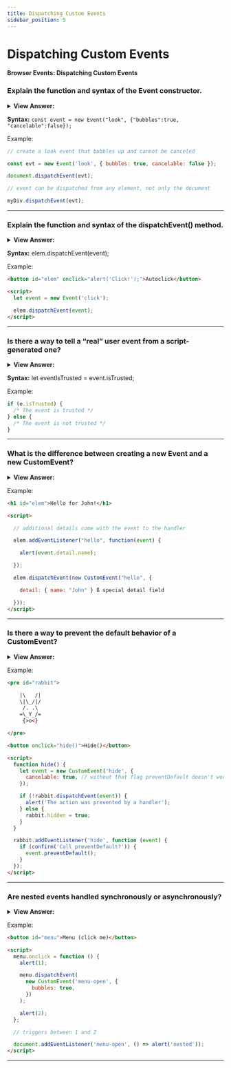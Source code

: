 ```yaml
---
title: Dispatching Custom Events
sidebar_position: 5
---
```


# Dispatching Custom Events

**Browser Events: Dispatching Custom Events**

<head>
  <title>Dispatching Custom Events - JavaScript Interview Questions & Answers</title>
  <meta charSet="utf-8" />
</head>

### Explain the function and syntax of the Event constructor.

<details>
  <summary><strong>View Answer:</strong></summary>
  <div>
  <div><strong>Interview Response:</strong> The Event() constructor creates a new Event. We can create custom events or act on built-in events, such as click, mousedown etc. There two arguments the event type (custom or built-in) and the options. The type is a DOMString representing the name of the event. The second argument is the option which includes the bubble, cancelable, and compose option properties all set to false by default.</div><br />
  <div><strong>Technical Response:</strong> Built-in event classes form a hierarchy, like DOM element classes. The root is the built-in Event class. The Event() constructor creates a new Event. We can create custom events or act on built-in events, such as click, mousedown etc. There two arguments the event type (custom or built-in) and the options. The type is a DOMString representing the name of the event. The second argument is the option which includes the bubble, cancelable, and compose option properties. Bubbles is a Boolean indicating whether the event bubbles, the default is false. Cancelable is also a Boolean indicating whether the event can be cancelled. Composed is a Boolean indicating whether the event will trigger listeners outside of a shadow root, which is also false by default.
  </div>
  </div>
</details>

**Syntax:** `const event = new Event("look", {"bubbles":true, "cancelable":false});`

Example:

```js
// create a look event that bubbles up and cannot be canceled

const evt = new Event('look', { bubbles: true, cancelable: false });

document.dispatchEvent(evt);

// event can be dispatched from any element, not only the document

myDiv.dispatchEvent(evt);
```

---

### Explain the function and syntax of the dispatchEvent() method.

<details>
  <summary><strong>View Answer:</strong></summary>
  <div>
  <div><strong>Interview Response:</strong> After an event object is created, we should “run” it on an element using the call elem.dispatchEvent(event). Then handlers react on it as if it were a regular browser event. If the event was created with the bubbles flag, then it bubbles up.
    </div>
  </div>
</details>

**Syntax:** elem.dispatchEvent(event);

Example:

```html
<button id="elem" onclick="alert('Click!');">Autoclick</button>

<script>
  let event = new Event('click');

  elem.dispatchEvent(event);
</script>
```

---

### Is there a way to tell a “real” user event from a script-generated one?

<details>
  <summary><strong>View Answer:</strong></summary>
  <div>
  <div><strong>Interview Response:</strong> Yes, the isTrusted read-only property of the Event interface is a Boolean that is true when the event was generated by a user action, and false when the event was created or modified by a script or dispatched via dispatchEvent() method.
    </div>
  </div>
</details>

**Syntax:** let eventIsTrusted = event.isTrusted;

Example:

```js
if (e.isTrusted) {
  /* The event is trusted */
} else {
  /* The event is not trusted */
}
```

---

### What is the difference between creating a new Event and a new CustomEvent?

<details>
  <summary><strong>View Answer:</strong></summary>
  <div>
  <div><strong>Interview Response:</strong> CustomEvent provides the special detail field for it to evade conflicts with other event properties. In this case, it is the recommended approach. Besides, the event class describes “what kind of event” it is, and if the event is custom, then we should use CustomEvent just to be clear about what it is.</div><br />
  <div><strong>Technical Response:</strong> Technically CustomEvent is the same as Event, with one exception. In the second argument (object) we can add an additional property detail for any custom information that we want to pass with the event. The detail property can have any data. Technically we could live without, because we can assign any properties into a regular new Event object after its creation. But CustomEvent provides the special detail field for it to evade conflicts with other event properties. In this case, it is the recommended approach. Besides, the event class describes “what kind of event” it is, and if the event is custom, then we should use CustomEvent just to be clear about what it is.
  </div>
  </div>
</details>

Example:

```html
<h1 id="elem">Hello for John!</h1>

<script>

  // additional details come with the event to the handler

  elem.addEventListener("hello", function(event) {

    alert(event.detail.name);

  });

  elem.dispatchEvent(new CustomEvent("hello", {

    detail: { name: "John" } ß special detail field

  }));
</script>
```

---

### Is there a way to prevent the default behavior of a CustomEvent?

<details>
  <summary><strong>View Answer:</strong></summary>
  <div>
  <div><strong>Interview Response:</strong> Yes, you can use event.preventDefault as you would with a regular Event. By calling event.preventDefault(), an event handler may send a signal that those actions should be canceled. In that case the call to elem.dispatchEvent(event) returns false. And the code that dispatched it knows that it should not continue. Please note: the event must have the flag cancelable: true, otherwise the call event.preventDefault() is ignored.
    </div>
  </div>
</details>

Example:

```html
<pre id="rabbit">

    |\   /|
    \|\_/|/
     /. .\
    =\_Y_/=
     {>o<}

</pre>

<button onclick="hide()">Hide()</button>

<script>
  function hide() {
    let event = new CustomEvent('hide', {
      cancelable: true, // without that flag preventDefault doesn't work
    });

    if (!rabbit.dispatchEvent(event)) {
      alert('The action was prevented by a handler');
    } else {
      rabbit.hidden = true;
    }
  }

  rabbit.addEventListener('hide', function (event) {
    if (confirm('Call preventDefault?')) {
      event.preventDefault();
    }
  });
</script>
```

---

### Are nested events handled synchronously or asynchronously?

<details>
  <summary><strong>View Answer:</strong></summary>
  <div>
  <div><strong>Interview Response:</strong> Nested events are handled synchronously by default. Usually, events are processed in a queue. That is: if the browser is processing onclick and a new event occurs, e.g., mouse moved, then it is handling is queued up, corresponding mousemove handlers will be called after onclick processing is finished. The notable exception is when one event is initiated from within another one, e.g., using dispatchEvent. Such events are processed immediately: the new event handlers are called, and then the current event handling is resumed. However, you can implement asynchronous behavior explicitly by using setTimeout method.
    </div>
  </div>
</details>

Example:

```html
<button id="menu">Menu (click me)</button>

<script>
  menu.onclick = function () {
    alert(1);

    menu.dispatchEvent(
      new CustomEvent('menu-open', {
        bubbles: true,
      })
    );

    alert(2);
  };

  // triggers between 1 and 2

  document.addEventListener('menu-open', () => alert('nested'));
</script>
```

---
